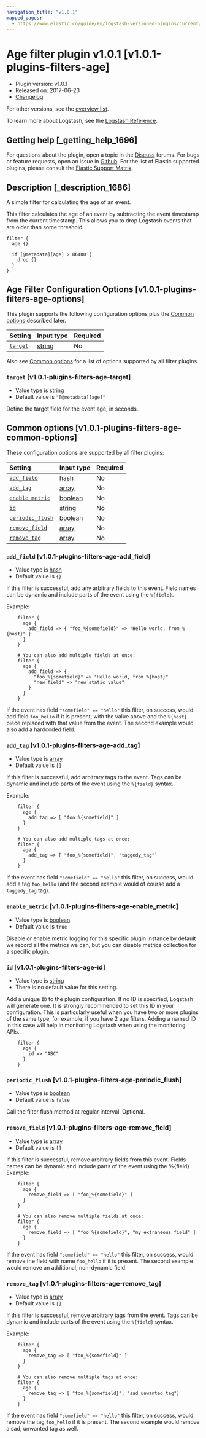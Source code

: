 ```yaml
---
navigation_title: "v1.0.1"
mapped_pages:
  - https://www.elastic.co/guide/en/logstash-versioned-plugins/current/v1.0.1-plugins-filters-age.html
---
```


# Age filter plugin v1.0.1 [v1.0.1-plugins-filters-age]

* Plugin version: v1.0.1
* Released on: 2017-06-23
* [Changelog](https://github.com/logstash-plugins/logstash-filter-age/blob/v1.0.1/CHANGELOG.md)

For other versions, see the [overview list](filter-age-index.md).

To learn more about Logstash, see the [Logstash Reference](https://www.elastic.co/guide/en/logstash/current/index.html).

## Getting help [_getting_help_1696]

For questions about the plugin, open a topic in the [Discuss](http://discuss.elastic.co) forums. For bugs or feature requests, open an issue in [Github](https://github.com/logstash-plugins/logstash-filter-age). For the list of Elastic supported plugins, please consult the [Elastic Support Matrix](https://www.elastic.co/support/matrix#matrix_logstash_plugins).

## Description [_description_1686]

A simple filter for calculating the age of an event.

This filter calculates the age of an event by subtracting the event timestamp from the current timestamp. This allows you to drop Logstash events that are older than some threshold.

```
filter {
  age {}
```

```
  if [@metadata][age] > 86400 {
    drop {}
  }
}
```

## Age Filter Configuration Options [v1.0.1-plugins-filters-age-options]

This plugin supports the following configuration options plus the [Common options](v1-0-1-plugins-filters-age.md#v1.0.1-plugins-filters-age-common-options) described later.

| Setting | Input type | Required |
| :- | :- | :- |
| [`target`](v1-0-1-plugins-filters-age.md#v1.0.1-plugins-filters-age-target) | [string](/lsr/value-types.md#string) | No |

Also see [Common options](v1-0-1-plugins-filters-age.md#v1.0.1-plugins-filters-age-common-options) for a list of options supported by all filter plugins.

### `target` [v1.0.1-plugins-filters-age-target]

* Value type is [string](/lsr/value-types.md#string)
* Default value is `"[@metadata][age]"`

Define the target field for the event age, in seconds.

## Common options [v1.0.1-plugins-filters-age-common-options]

These configuration options are supported by all filter plugins:

| Setting | Input type | Required |
| :- | :- | :- |
| [`add_field`](v1-0-1-plugins-filters-age.md#v1.0.1-plugins-filters-age-add_field) | [hash](/lsr/value-types.md#hash) | No |
| [`add_tag`](v1-0-1-plugins-filters-age.md#v1.0.1-plugins-filters-age-add_tag) | [array](/lsr/value-types.md#array) | No |
| [`enable_metric`](v1-0-1-plugins-filters-age.md#v1.0.1-plugins-filters-age-enable_metric) | [boolean](/lsr/value-types.md#boolean) | No |
| [`id`](v1-0-1-plugins-filters-age.md#v1.0.1-plugins-filters-age-id) | [string](/lsr/value-types.md#string) | No |
| [`periodic_flush`](v1-0-1-plugins-filters-age.md#v1.0.1-plugins-filters-age-periodic_flush) | [boolean](/lsr/value-types.md#boolean) | No |
| [`remove_field`](v1-0-1-plugins-filters-age.md#v1.0.1-plugins-filters-age-remove_field) | [array](/lsr/value-types.md#array) | No |
| [`remove_tag`](v1-0-1-plugins-filters-age.md#v1.0.1-plugins-filters-age-remove_tag) | [array](/lsr/value-types.md#array) | No |

### `add_field` [v1.0.1-plugins-filters-age-add_field]

* Value type is [hash](/lsr/value-types.md#hash)
* Default value is `{}`

If this filter is successful, add any arbitrary fields to this event. Field names can be dynamic and include parts of the event using the `%{field}`.

Example:

```
    filter {
      age {
        add_field => { "foo_%{somefield}" => "Hello world, from %{host}" }
      }
    }
```

```
    # You can also add multiple fields at once:
    filter {
      age {
        add_field => {
          "foo_%{somefield}" => "Hello world, from %{host}"
          "new_field" => "new_static_value"
        }
      }
    }
```

If the event has field `"somefield" == "hello"` this filter, on success, would add field `foo_hello` if it is present, with the value above and the `%{host}` piece replaced with that value from the event. The second example would also add a hardcoded field.

### `add_tag` [v1.0.1-plugins-filters-age-add_tag]

* Value type is [array](/lsr/value-types.md#array)
* Default value is `[]`

If this filter is successful, add arbitrary tags to the event. Tags can be dynamic and include parts of the event using the `%{field}` syntax.

Example:

```
    filter {
      age {
        add_tag => [ "foo_%{somefield}" ]
      }
    }
```

```
    # You can also add multiple tags at once:
    filter {
      age {
        add_tag => [ "foo_%{somefield}", "taggedy_tag"]
      }
    }
```

If the event has field `"somefield" == "hello"` this filter, on success, would add a tag `foo_hello` (and the second example would of course add a `taggedy_tag` tag).

### `enable_metric` [v1.0.1-plugins-filters-age-enable_metric]

* Value type is [boolean](/lsr/value-types.md#boolean)
* Default value is `true`

Disable or enable metric logging for this specific plugin instance by default we record all the metrics we can, but you can disable metrics collection for a specific plugin.

### `id` [v1.0.1-plugins-filters-age-id]

* Value type is [string](/lsr/value-types.md#string)
* There is no default value for this setting.

Add a unique `ID` to the plugin configuration. If no ID is specified, Logstash will generate one. It is strongly recommended to set this ID in your configuration. This is particularly useful when you have two or more plugins of the same type, for example, if you have 2 age filters. Adding a named ID in this case will help in monitoring Logstash when using the monitoring APIs.

```
    filter {
      age {
        id => "ABC"
      }
    }
```

### `periodic_flush` [v1.0.1-plugins-filters-age-periodic_flush]

* Value type is [boolean](/lsr/value-types.md#boolean)
* Default value is `false`

Call the filter flush method at regular interval. Optional.

### `remove_field` [v1.0.1-plugins-filters-age-remove_field]

* Value type is [array](/lsr/value-types.md#array)
* Default value is `[]`

If this filter is successful, remove arbitrary fields from this event. Fields names can be dynamic and include parts of the event using the %{field} Example:

```
    filter {
      age {
        remove_field => [ "foo_%{somefield}" ]
      }
    }
```

```
    # You can also remove multiple fields at once:
    filter {
      age {
        remove_field => [ "foo_%{somefield}", "my_extraneous_field" ]
      }
    }
```

If the event has field `"somefield" == "hello"` this filter, on success, would remove the field with name `foo_hello` if it is present. The second example would remove an additional, non-dynamic field.

### `remove_tag` [v1.0.1-plugins-filters-age-remove_tag]

* Value type is [array](/lsr/value-types.md#array)
* Default value is `[]`

If this filter is successful, remove arbitrary tags from the event. Tags can be dynamic and include parts of the event using the `%{field}` syntax.

Example:

```
    filter {
      age {
        remove_tag => [ "foo_%{somefield}" ]
      }
    }
```

```
    # You can also remove multiple tags at once:
    filter {
      age {
        remove_tag => [ "foo_%{somefield}", "sad_unwanted_tag"]
      }
    }
```

If the event has field `"somefield" == "hello"` this filter, on success, would remove the tag `foo_hello` if it is present. The second example would remove a sad, unwanted tag as well.
